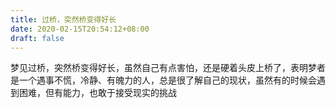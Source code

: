 ```yaml
---
title: 过桥，突然桥变得好长
date: 2020-02-15T20:54:12+08:00
draft: false
---
```


梦见过桥，突然桥变得好长，虽然自己有点害怕，还是硬着头皮上桥了，表明梦者是一个遇事不慌，冷静、有魄力的人，总是很了解自己的现状，虽然有的时候会遇到困难，但有能力，也敢于接受现实的挑战